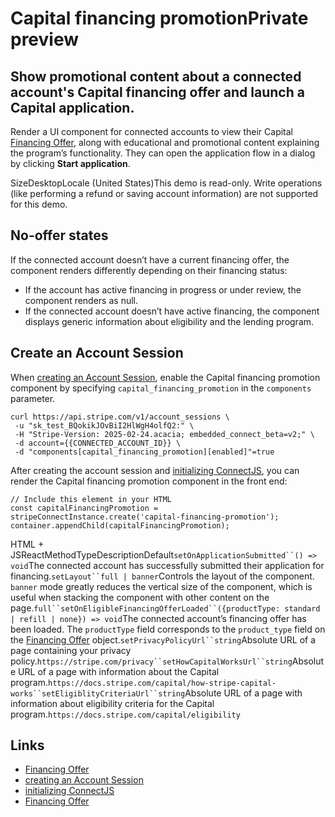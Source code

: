 # Capital financing promotionPrivate preview

## Show promotional content about a connected account's Capital financing offer and launch a Capital application.

Render a UI component for connected accounts to view their Capital [Financing
Offer](https://docs.stripe.com/api/capital/connect_financing_object), along with
educational and promotional content explaining the program’s functionality. They
can open the application flow in a dialog by clicking **Start application**.

SizeDesktopLocale (United States)This demo is read-only. Write operations
(like performing a refund or saving account information) are not supported for
this demo.
## No-offer states

If the connected account doesn’t have a current financing offer, the component
renders differently depending on their financing status:

- If the account has active financing in progress or under review, the component
renders as null.
- If the connected account doesn’t have active financing, the component displays
generic information about eligibility and the lending program.

## Create an Account Session

When [creating an Account
Session](https://docs.stripe.com/api/account_sessions/create), enable the
Capital financing promotion component by specifying
`capital_financing_promotion` in the `components` parameter.

```
curl https://api.stripe.com/v1/account_sessions \
 -u "sk_test_BQokikJOvBiI2HlWgH4olfQ2:" \
 -H "Stripe-Version: 2025-02-24.acacia; embedded_connect_beta=v2;" \
 -d account={{CONNECTED_ACCOUNT_ID}} \
 -d "components[capital_financing_promotion][enabled]"=true
```

After creating the account session and [initializing
ConnectJS](https://docs.stripe.com/connect/get-started-connect-embedded-components#account-sessions),
you can render the Capital financing promotion component in the front end:

```
// Include this element in your HTML
const capitalFinancingPromotion =
stripeConnectInstance.create('capital-financing-promotion');
container.appendChild(capitalFinancingPromotion);
```

HTML + JSReactMethodTypeDescriptionDefault`setOnApplicationSubmitted``() =>
void`The connected account has successfully submitted their application for
financing.`setLayout``full | banner`Controls the layout of the component.
`banner` mode greatly reduces the vertical size of the component, which is
useful when stacking the component with other content on the
page.`full``setOnEligibleFinancingOfferLoaded``({productType: standard | refill
| none}) => void`The connected account’s financing offer has been loaded. The
`productType` field corresponds to the `product_type` field on the [Financing
Offer](https://docs.stripe.com/api/capital/connect_financing_object#financing_offer_object-product_type)
object.`setPrivacyPolicyUrl``string`Absolute URL of a page containing your
privacy
policy.`https://stripe.com/privacy``setHowCapitalWorksUrl``string`Absolute URL
of a page with information about the Capital
program.`https://docs.stripe.com/capital/how-stripe-capital-works``setEligiblityCriteriaUrl``string`Absolute
URL of a page with information about eligibility criteria for the Capital
program.`https://docs.stripe.com/capital/eligibility`

## Links

- [Financing
Offer](https://docs.stripe.com/api/capital/connect_financing_object)
- [creating an Account
Session](https://docs.stripe.com/api/account_sessions/create)
- [initializing
ConnectJS](https://docs.stripe.com/connect/get-started-connect-embedded-components#account-sessions)
- [Financing
Offer](https://docs.stripe.com/api/capital/connect_financing_object#financing_offer_object-product_type)